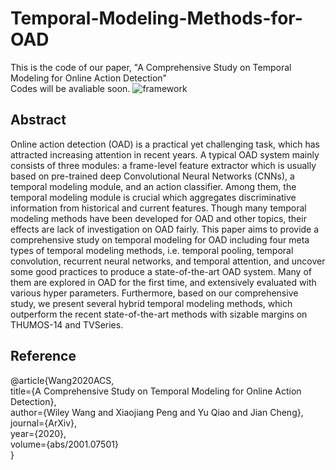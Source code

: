# Temporal-Modeling-Methods-for-OAD
This is the code of our paper, "A Comprehensive Study on Temporal Modeling for Online Action Detection"      
Codes will be avaliable soon.
![framework](https://github.com/wangwen39/Temporal-Modeling-Methods-for-OAD/blob/master/framework.png)
## Abstract
Online action detection (OAD) is a practical yet challenging task, which has attracted increasing attention in recent years. A typical OAD system mainly consists of three modules: a frame-level feature extractor which is usually based on pre-trained deep Convolutional Neural Networks (CNNs), a temporal modeling module, and an action classifier. Among them, the temporal modeling module is crucial which aggregates discriminative information from historical and current features. Though many temporal modeling methods have been developed for OAD and other topics, their effects are lack of investigation on OAD fairly. This paper aims to provide a comprehensive study on temporal modeling for OAD including four meta types of temporal modeling methods, i.e. temporal pooling, temporal convolution, recurrent neural networks, and temporal attention, and uncover some good practices to produce a state-of-the-art OAD system. Many of them are explored in OAD for the first time, and extensively evaluated with various hyper parameters. Furthermore, based on our comprehensive study, we present several hybrid temporal modeling methods, which outperform the recent state-of-the-art methods with sizable margins on THUMOS-14 and TVSeries.
## Reference
@article{Wang2020ACS,  
  title={A Comprehensive Study on Temporal Modeling for Online Action Detection},  
  author={Wiley Wang and Xiaojiang Peng and Yu Qiao and Jian Cheng},   
  journal={ArXiv},   
  year={2020},   
  volume={abs/2001.07501}   
}
